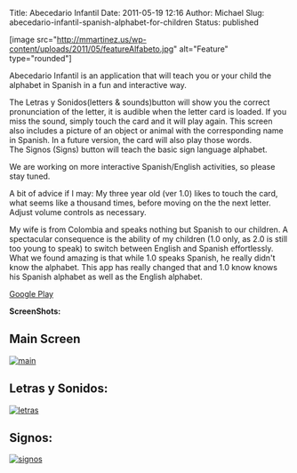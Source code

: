 Title: Abecedario Infantil
Date: 2011-05-19 12:16
Author: Michael
Slug: abecedario-infantil-spanish-alphabet-for-children
Status: published

\[image
src="http://mmartinez.us/wp-content/uploads/2011/05/featureAlfabeto.jpg"
alt="Feature" type="rounded"\]

Abecedario Infantil is an application that will teach you or your child
the alphabet in Spanish in a fun and interactive way.

The Letras y Sonidos(letters & sounds)button will show you the correct
pronunciation of the letter, it is audible when the letter card is
loaded. If you miss the sound, simply touch the card and it will play
again. This screen also includes a picture of an object or animal with
the corresponding name in Spanish. In a future version, the card will
also play those words.  
The Signos (Signs) button will teach the basic sign language alphabet.

We are working on more interactive Spanish/English activities, so please
stay tuned.

A bit of advice if I may: My three year old (ver 1.0) likes to touch the
card, what seems like a thousand times, before moving on the the next
letter. Adjust volume controls as necessary.

My wife is from Colombia and speaks nothing but Spanish to our children.
A spectacular consequence is the ability of my children (1.0 only, as
2.0 is still too young to speak) to switch between English and Spanish
effortlessly. What we found amazing is that while 1.0 speaks Spanish, he
really didn't know the alphabet. This app has really changed that and
1.0 know knows his Spanish alphabet as well as the English alphabet.

[Google
Play](https://market.android.com/details?id=com.caffeine.alfabeto)

**ScreenShots:**

Main Screen
-----------

<div>

[![](http://mmartinez.us/wp-content/uploads/2011/05/main.jpg "main")](http://mmartinez.us/wp-content/uploads/2011/05/main.jpg)

</div>

Letras y Sonidos:
-----------------

<div>

[![](http://mmartinez.us/wp-content/uploads/2011/05/letras.jpg "letras")](http://mmartinez.us/wp-content/uploads/2011/05/letras.jpg)

</div>

Signos:
-------

<div>

[![](http://mmartinez.us/wp-content/uploads/2011/05/signos.jpg "signos")](http://mmartinez.us/wp-content/uploads/2011/05/signos.jpg)

</div>
